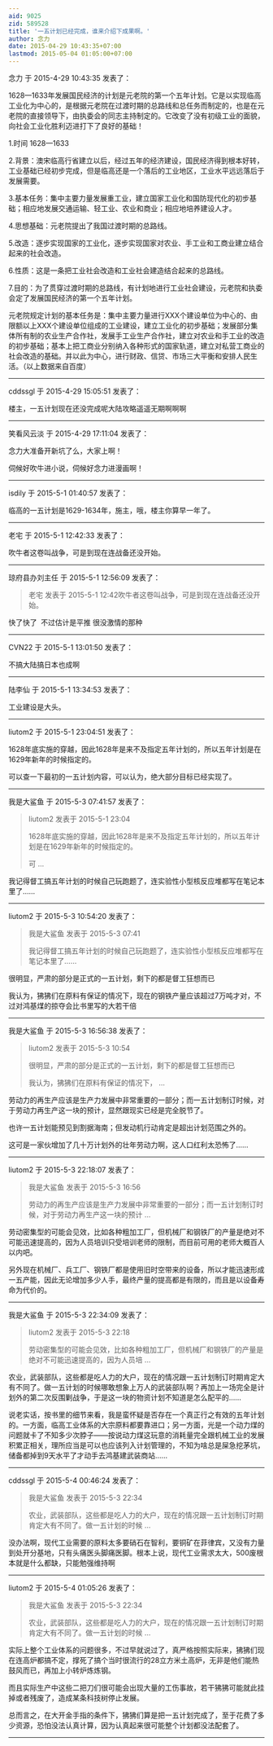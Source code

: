 ```yaml
---
aid: 9025
zid: 589528
title: '一五计划已经完成，谁来介绍下成果啊。'
author: 念力
date: 2015-04-29 10:43:35+07:00
lastmod: 2015-05-04 01:05:00+07:00
---
```


念力 于 2015-4-29 10:43:35 发表了：

1628—1633年发展国民经济的计划是元老院的第一个五年计划。它是以实现临高工业化为中心的，是根据元老院在过渡时期的总路线和总任务而制定的，也是在元老院的直接领导下，由执委会的同志主持制定的。它改变了没有初级工业的面貌，向社会工业化胜利迈进打下了良好的基础！

1.时间 1628—1633

2.背景：澳宋临高行省建立以后，经过五年的经济建设，国民经济得到根本好转，工业基础已经初步完成，但是临高还是一个落后的工业地区，工业水平远远落后于发展需要。

3.基本任务：集中主要力量发展重工业，建立国家工业化和国防现代化的初步基础；相应地发展交通运输、轻工业、农业和商业；相应地培养建设人才。

4.思想基础：元老院提出了我国过渡时期的总路线。

5.改造：逐步实现国家的工业化，逐步实现国家对农业、手工业和工商业建立结合起来的社会改造。

6.性质：这是一条把工业社会改造和工业社会建造结合起来的总路线。

7.目的：为了贯穿过渡时期的总路线，有计划地进行工业社会建设，元老院和执委会定了发展国民经济的第一个五年计划。

元老院规定计划的基本任务是：集中主要力量进行XXX个建设单位为中心的、由限额以上XXX个建设单位组成的工业建设，建立工业化的初步基础；发展部分集体所有制的农业生产合作社，发展手工业生产合作社，建立对农业和手工业的改造的初步基础；基本上把工商业分别纳入各种形式的国家轨道，建立对私营工商业的社会改造的基础。并以此为中心，进行财政、信贷、市场三大平衡和安排人民生活。（以上数据来自百度）

---------

cddssgl 于 2015-4-29 15:05:51 发表了：

楼主，一五计划现在还没完成呢大陆攻略遥遥无期啊啊啊

---------

笑看风云淡 于 2015-4-29 17:11:04 发表了：

念力大准备开新坑了么，大家上啊！

伺候好吹牛进小说，伺候好念力进漫画啊！

---------

isdily 于 2015-5-1 01:40:57 发表了：

临高的一五计划是1629-1634年，施主，哦，楼主你算早一年了。

---------

老宅 于 2015-5-1 12:42:33 发表了：

吹牛者这卷叫战争，可是到现在连战备还没开始。

---------

琼府县办刘主任 于 2015-5-1 12:56:09 发表了：

> 老宅 发表于 2015-5-1 12:42吹牛者这卷叫战争，可是到现在连战备还没开始。



快了快了  不过估计是平推 很没激情的那种

---------

CVN22 于 2015-5-1 13:01:50 发表了：

不搞大陆搞日本也成啊

---------

陆李仙 于 2015-5-1 13:34:53 发表了：

工业建设是大头。

---------

liutom2 于 2015-5-1 23:04:51 发表了：

1628年底实施的穿越，因此1628年是来不及指定五年计划的，所以五年计划是在1629年新年的时候指定的。

可以查一下最初的一五计划内容，可以认为，绝大部分目标已经实现了。

---------

我是大鲨鱼 于 2015-5-3 07:41:57 发表了：

> liutom2 发表于 2015-5-1 23:04
> 
> 1628年底实施的穿越，因此1628年是来不及指定五年计划的，所以五年计划是在1629年新年的时候指定的。
> 
> 可 ...



我记得督工搞五年计划的时候自己玩跑题了，连实验性小型核反应堆都写在笔记本里了……

---------

liutom2 于 2015-5-3 10:54:20 发表了：

> 我是大鲨鱼 发表于 2015-5-3 07:41
> 
> 我记得督工搞五年计划的时候自己玩跑题了，连实验性小型核反应堆都写在笔记本里了……



很明显，严肃的部分是正式的一五计划，剩下的都是督工狂想而已

我认为，狒狒们在原料有保证的情况下，现在的钢铁产量应该超过7万吨才对，不过对鸿基煤的掠夺会比书里写的大若干倍

---------

我是大鲨鱼 于 2015-5-3 16:56:38 发表了：

> liutom2 发表于 2015-5-3 10:54
> 
> 很明显，严肃的部分是正式的一五计划，剩下的都是督工狂想而已
> 
> 我认为，狒狒们在原料有保证的情况下， ...



劳动力的再生产应该是生产力发展中非常重要的一部分；而一五计划制订时候，对于劳动力再生产这一块的预计，显然跟现实已经是完全脱节了。

也许一五计划能预见到割据海南；但发动机行动肯定是超出计划范围之外的。

这可是一家伙增加了几十万计划外的壮年劳动力啊，这人口红利太恐怖了……

---------

liutom2 于 2015-5-3 22:18:07 发表了：

> 我是大鲨鱼 发表于 2015-5-3 16:56
> 
> 劳动力的再生产应该是生产力发展中非常重要的一部分；而一五计划制订时候，对于劳动力再生产这一块的预计 ...



劳动密集型的可能会见效，比如各种粗加工厂，但机械厂和钢铁厂的产量是绝对不可能迅速提高的，因为人员培训只受培训老师的限制，而目前可用的老师大概百人以内吧。

另外现在机械厂、兵工厂、钢铁厂都是使用旧时空带来的设备，所以才能迅速形成一五产能，因此无论增加多少人手，最终产量的提高都是有限的，而且是以设备寿命为代价的。

---------

我是大鲨鱼 于 2015-5-3 22:34:09 发表了：

> liutom2 发表于 2015-5-3 22:18
> 
> 劳动密集型的可能会见效，比如各种粗加工厂，但机械厂和钢铁厂的产量是绝对不可能迅速提高的，因为人员培 ...



农业，武装部队，这些都是吃人力的大户，现在的情况跟一五计划制订时期肯定大有不同了。做一五计划的时候哪敢想象上万人的武装部队啊？再加上一场完全是计划外的第二次反围剿战争，于是这一块的物资计划不知道是怎么配平的……

说老实话，按书里的细节来看，我是蛮怀疑是否存在一个真正行之有效的五年计划的。一方面，临高工业体系的大宗原料都要靠进口；另一方面，光是一个动力煤的问题就卡了不知多少次脖子——按说动力煤这玩意的消耗量完全跟机械工业的发展积累正相关，理所应当是可以也应该列入计划管理的，不知为啥总是屎急挖茅坑，储备都掉到9天水平了才动手去鸿基建武装商站……

---------

cddssgl 于 2015-5-4 00:46:24 发表了：

> 我是大鲨鱼 发表于 2015-5-3 22:34
> 
> 农业，武装部队，这些都是吃人力的大户，现在的情况跟一五计划制订时期肯定大有不同了。做一五计划的时候 ...



没办法啊，现代工业需要的原料太多要硝石在智利，要铜矿在菲律宾，又没有力量到处开分基地，只有头痛医头脚痛医脚。根本上说，现代工业需求太大，500废根本就是什么都缺，只能勉强维持啊

---------

liutom2 于 2015-5-4 01:05:26 发表了：

> 我是大鲨鱼 发表于 2015-5-3 22:34
> 
> 农业，武装部队，这些都是吃人力的大户，现在的情况跟一五计划制订时期肯定大有不同了。做一五计划的时候 ...



实际上整个工业体系的问题很多，不过早就说过了，真严格按照实际来，狒狒们现在连高炉都搞不定，撑死了搞个当时很流行的28立方米土高炉，无非是他们能热鼓风而已，再加上小转炉炼炼钢。

而且实际生产中这些二把刀们很可能会出现大量的工伤事故，若干狒狒可能就此挂掉或者残废了，造成某条科技树停止发展。

总而言之，在大开金手指的条件下，狒狒们算是把一五计划完成了，至于花费了多少资源，恐怕没法认真计算，因为认真起来很可能整个计划都没法配套了。

---------

